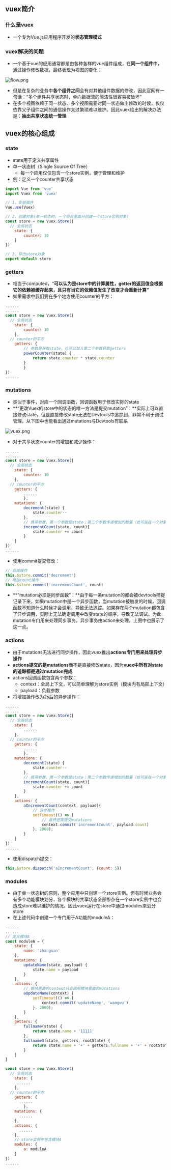 ## vuex简介

### 什么是vuex

- 一个专为Vue.js应用程序开发的**状态管理模式**

### vuex解决的问题

- 一个基于vue的应用通常都是由各种各样的vue组件组成，在**同一个组件**中，通过操作修改数据，最终表现为视图的变化：

![flow.png](../../statics/frontEndImgs/vue/flow.png)

- 但是在复杂的业务中**各个组件之间**会有对其他组件数据的修改，因此官网有一句话：“多个组件共享状态时，单向数据流的简洁性很容易被破坏”
- 在多个视图依赖于同一状态、多个视图需要对同一状态做出修改的时候，仅仅依靠父子组件之间的通信操作太过繁琐难以维护。因此vuex给出的解决办法是：**抽出共享状态统一管理**

## vuex的核心组成

### state

- state用于定义共享属性
- 单一状态树（Single Source Of Tree）
  - 每一个应用仅仅包含一个store实例，便于管理和维护
- 例：定义一个counter共享状态

```javascript
import Vue from 'vue'
import Vuex from 'vuex'

// 1、安装插件
Vue.use(Vuex)

// 2、创建对象(单一状态树，一个项目里面只创建一个store实例对象)
const store = new Vuex.Store({
  // 全局状态
    state: {
        counter: 10
    }
})

// 3、导出store对象
export default store
```

### getters

- 相当于computed，“**可以认为是store中的计算属性，getter的返回值会根据它的依赖被缓存起来，且只有当它的依赖值发生了改变才会重新计算”**
- 如果需求中我们要在多个地方使用counter的平方：

```javascript
......
......
const store = new Vuex.Store({
  // 全局状态
    state: {
        counter: 10
    },
  // counter的平方
  	getters: {
        // 参数是获取state，也可以加入第二个参数获取getters
        powerCounter(state) {
            return state.counter * state.counter
        }
		}
})
......
```

### mutations

- 类似于事件，对应一个回调函数，回调函数用于修改实际的state
- **“更改Vuex的store中的状态的唯一方法是提交mutation”：**实际上可以直接修改state，但是直接修改state无法在Devtools中追踪到，非常不利于调试管理。从下图中也能看出通过mutations与Devtools有联系

![vuex.png](../../statics/frontEndImgs/vue/vuex.png)

- 对于共享状态counter的增加和减少操作：

```javascript
......
......
const store = new Vuex.Store({
  // 全局状态
    state: {
        counter: 10
    },
  // counter的平方
  	getters: {
        ......
		},
    mutations: {
        decrement(state) {
            state.counter--
        },
        // 携带参数，第一个参数是state；第二个参数传递增加的数量（也可装在一个对象中来取）
        incrementCount(state, count){
            state.counter += count
        }
    }
})
......
```

- 使用commit提交修改：

```javascript
// 自减操作
this.$store.commit('decrement')
// 增加count操作
this.$store.commit('incrementCount', count)
```

- **“mutation必须是同步函数”：**由于每一条mutation的都会被devtools捕捉记录下来，如果mutation中是一个异步函数，当mutation被触发的时候，回调函数不知道什么时候才会调用，导致无法追踪。如果存在两个mutation都包含了异步调用，实际上无法确定调用中改变state的顺序，导致无法调试。为此mutation专门用来处理同步事务，异步事务由action来处理，上图中也展示了这一点。

### actions

- 由于mutations无法进行同步操作，因此vuex推出**actions专门用来处理异步操作**
- **actions提交的是mutations**而不是直接修改state，因为**vuex中所有对state的追踪都是通过mutation完成**
- actions回调函数包含两个参数：
  - context：全局上下文，可以简单理解为store实例（模块内有局部上下文）
  - payload：负载参数
- 将增加操作改为2s后的异步操作：

```javascript
......
......
const store = new Vuex.Store({
  // 全局状态
    state: {
        ......
    },
  // counter的平方
  	getters: {
        ......
		},
    mutations: {
        decrement(state) {
            state.counter--
        },
        // 携带参数，第一个参数是state；第二个参数传递增加的数量（也可装在一个对象中来取）
        incrementCount(state, count){
            state.counter += count
        }
    },
  	actions: {
      	aIncrementCount(context, payload){
          	// 异步操作
          	setTimeout(() => {
                // 最终还需提交mutations
                context.commit('incrementCount', payload.count)
            }, 2000);
        }
    }
})
......
```

- 使用dispatch提交：

```javascript
this.$store.dispatch('aIncrementCount', {count: 5})
```

### modules

- 由于单一状态树的原则，整个应用中只创建一个store实例。但有时候业务会有多个功能模块划分，各个模块的共享状态全部掺杂在一个store实例中也会造成store难以维护的情况。因此vuex运行在store中通过modules来划分store
- 在上述代码中创建一个专门用于A功能的moduleA：

```javascript
......
......
// 定义模块A
const moduleA = {
    state: {
        name: 'zhangsan'
    },
    mutations: {
        updateName(state, payload) {
            state.name = payload
        }
    },
    actions: {
        // 模块里面的context只会调用模块里面的mutations
        aUpdateName(context) {
            setTimeout(() => {
                context.commit('updateName', 'wangwu')
            }, 2000);
        }
    },
    getters: {
        fullname(state) {
            return state.name + '11111'
        },
        fullname3(state, getters, rootState) {
            return state.name + '+' + getters.fullname + '+' + rootState.counter
        }
    }
}

const store = new Vuex.Store({
  // 全局状态
    state: {
     ......
    },
  // counter的平方
  	getters: {
      ......
		},
    mutations: {
      ......
    },
  	actions: {
      ......
    },
    // store实例中包含模块A
  	modules: {
        a: moduleA
    }
})
......
```

## 